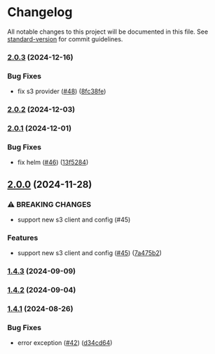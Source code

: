 # Changelog

All notable changes to this project will be documented in this file. See [standard-version](https://github.com/conventional-changelog/standard-version) for commit guidelines.

### [2.0.3](https://github.com/MapColonies/file-syncer/compare/v2.0.2...v2.0.3) (2024-12-16)


### Bug Fixes

* fix s3 provider ([#48](https://github.com/MapColonies/file-syncer/issues/48)) ([8fc38fe](https://github.com/MapColonies/file-syncer/commit/8fc38fe2c5775fefe7246d835e026459c78c8fcd))

### [2.0.2](https://github.com/MapColonies/file-syncer/compare/v2.0.1...v2.0.2) (2024-12-03)

### [2.0.1](https://github.com/MapColonies/file-syncer/compare/v2.0.0...v2.0.1) (2024-12-01)


### Bug Fixes

* fix helm ([#46](https://github.com/MapColonies/file-syncer/issues/46)) ([13f5284](https://github.com/MapColonies/file-syncer/commit/13f528496c6e7453e420214ca3c74bfd20b660e0))

## [2.0.0](https://github.com/MapColonies/file-syncer/compare/v1.4.3...v2.0.0) (2024-11-28)


### ⚠ BREAKING CHANGES

* support new s3 client and config (#45)

### Features

* support new s3 client and config ([#45](https://github.com/MapColonies/file-syncer/issues/45)) ([7a475b2](https://github.com/MapColonies/file-syncer/commit/7a475b2673918fa5d2f5c80967947fd16ce88c13))

### [1.4.3](https://github.com/MapColonies/file-syncer/compare/v1.4.2...v1.4.3) (2024-09-09)

### [1.4.2](https://github.com/MapColonies/file-syncer/compare/v1.4.1...v1.4.2) (2024-09-04)

### [1.4.1](https://github.com/MapColonies/file-syncer/compare/v1.4.0...v1.4.1) (2024-08-26)


### Bug Fixes

* error exception ([#42](https://github.com/MapColonies/file-syncer/issues/42)) ([d34cd64](https://github.com/MapColonies/file-syncer/commit/d34cd649d643fbef2a8ca33114a68e462a5a2ff9))
